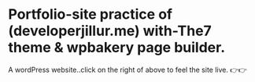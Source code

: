 # Portfolio-site practice of (developerjillur.me) with-The7 theme & wpbakery page builder.
A wordPress website..click on the right of above to feel the site live. 👉👉

